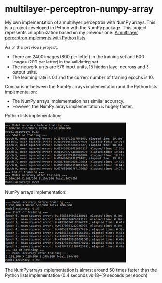# multilayer-perceptron-numpy-array

My own implementation of a multilayer perceptron with NumPy arrays. This is a project developed in Python with the NumPy package.
This project represents an optimization based on my previous one: [A multilayer perceptron implements with Python lists](https://github.com/EduardoKenji/multilayer-perceptron).

As of the previous project:
* There are 2400 images (800 per letter) in the training set and 600 images (200 per letter) in the validating set.
* The network units are 576 input units, 15 hidden layer neurons and 3 output units.
* The learning rate is 0.1 and the current number of training epochs is 10.

Comparison between the NumPy arrays implementation and the Python lists implementation:

* The NumPy arrays implementation has similar accuracy.
* However, the NumPy arrays implementation is hugely faster.

Python lists implementation:

<img src="pictures/list_multilayer_perceptron.PNG" width="400">

NumPy arrays implementation:

<img src="pictures/np_multilayer_perceptron.PNG" width="400">

The NumPy arrays implementation is almost around 50 times faster than the Python lists implementation (0.4 seconds vs 18~19 seconds per epoch)
